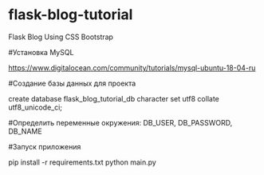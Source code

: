 # flask-blog-tutorial
Flask Blog Using CSS Bootstrap

#Установка MySQL 

https://www.digitalocean.com/community/tutorials/mysql-ubuntu-18-04-ru

#Создание базы данных для проекта

create database flask_blog_tutorial_db character set utf8 collate utf8_unicode_ci;

#Определить переменные окружения:
DB_USER, DB_PASSWORD, DB_NAME

#Запуск приложения

pip install -r requirements.txt
python main.py
